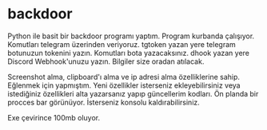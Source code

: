 # backdoor

Python ile basit bir backdoor programı yaptım. Program kurbanda çalışıyor. Komutları telegram üzerinden veriyoruz. 
tgtoken yazan yere telegram botunuzun tokenini yazın. Komutları bota yazacaksınız. 
dhook yazan yere Discord Webhook'unuzu yazın. Bilgiler size oradan atılacak.

Screenshot alma, clipboard'ı alma ve ip adresi alma özelliklerine sahip. Eğlenmek için yapmıştım.
Yeni özellikler isterseniz ekleyebilirsiniz veya istediğiniz özellikleri alta yazarsanız yapıp güncellerim kodları.
Ön planda bir procces bar görünüyor. İsterseniz konsolu kaldırabilirsiniz.

Exe çevirince 100mb oluyor.

